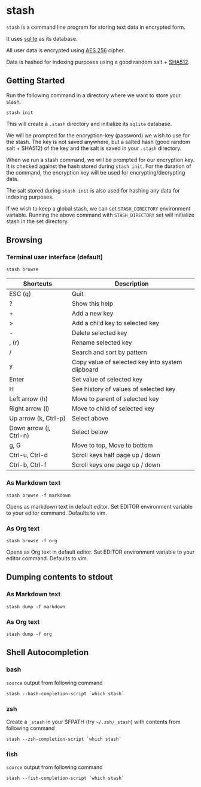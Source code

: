 # stash

`stash` is a command line program for storing text data in encrypted form.

It uses [sqlite](https://sqlite.org/) as its database.

All user data is encrypted using [AES 256](https://en.wikipedia.org/wiki/Advanced_Encryption_Standard) cipher.

Data is hashed for indexing purposes using a good random salt + [SHA512](https://en.wikipedia.org/wiki/SHA-2).

## Getting Started

Run the following command in a directory where we want to store your stash.

```
stash init
```

This will create a `.stash` directory and initialize its `sqlite` database.

We will be prompted for the encryption-key (password) we wish to use for the stash. The key is not saved anywhere, but a
salted hash (good random salt + SHA512) of the key and the salt is saved in your `.stash` directory.

When we run a stash command, we will be prompted for our encryption key. It is checked against the hash stored during
`stash init`. For the duration of the command, the encryption key will be used for encrypting/decrypting data.

The salt stored during `stash init` is also used for hashing any data for indexing purposes.

If we wish to keep a global stash, we can set `STASH_DIRECTORY` environment variable. Running
the above command with `STASH_DIRECTORY` set will initialize stash in the set directory.

## Browsing

### Terminal user interface (default)

```
stash browse
```

| Shortcuts              | Description                                      |
|------------------------|--------------------------------------------------|
| ESC (q)                | Quit                                             |
| ?                      | Show this help                                   |
| +                      | Add a new key                                    |
| >                      | Add a child key to selected key                  |
| -                      | Delete selected key                              |
| , (r)                  | Rename selected key                              |
| /                      | Search and sort by pattern                       |
| y                      | Copy value of selected key into system clipboard |
| Enter                  | Set value of selected key                        |
| H                      | See history of values of selected key            |
| Left arrow (h)         | Move to parent of selected key                   |
| Right arrow (l)        | Move to child of selected key                    |
| Up arrow (k, Ctrl-p)   | Select above                                     |
| Down arrow (j, Ctrl-n) | Select below                                     |
| g, G                   | Move to top, Move to bottom                      |
| Ctrl-u, Ctrl-d         | Scroll keys half page up / down                  |
| Ctrl-b, Ctrl-f         | Scroll keys one page up / down                   |

### As Markdown text

```
stash browse -f markdown
```

Opens as markdown text in default editor. Set EDITOR environment variable to your editor command. Defaults to vim.

### As Org text

```
stash browse -f org
```

Opens as Org text in default editor. Set EDITOR environment variable to your editor command. Defaults to vim.

## Dumping contents to stdout

### As Markdown text

```
stash dump -f markdown
```

### As Org text

```
stash dump -f org
```

## Shell Autocompletion

### bash

`source` output from following command

```
stash --bash-completion-script `which stash`
```

### zsh

Create a `_stash` in your $FPATH (try `~/.zsh/_stash`) with contents from following command

```
stash --zsh-completion-script `which stash`
```

### fish

`source` output from following command

```
stash --fish-completion-script `which stash`
```
